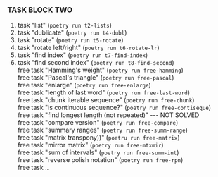 ### TASK BLOCK TWO 
1. task "list" (`poetry run t2-lists`)  
2. task "dublicate" (`poetry run t4-dubl`)  
3. task "rotate" (`poetry run t5-rotate`)  
4. task "rotate left/right" (`poetry run t6-rotate-lr`)  
5. task "find index" (`poetry run t7-find-index`)  
6. task "find second index" (`poetry run t8-find-second`)  
free task "Hamming's weight" (`poetry run free-hamming`)  
free task "Pascal's triangle" (`poetry run free-pascal`)  
free task "enlarge" (`poetry run free-enlarge`)  
free task "length of last word" (`poetry run free-last-word`)  
free task "chunk iterable sequence" (`poetry run free-chunk`)  
free task "is continuous sequence?" (`poetry run free-contiseque`)  
free task "find longest length (not repeated)" --- NOT SOLVED  
free task "compare version" (`poetry run free-compare`)  
free task "summary ranges" (`poetry run free-summ-range`)  
free task "matrix transpony))" (`poetru run free-matrix`)  
free task "mirror matrix" (`poetry run free-mtxmir`)  
free task "sum of intervals" (`poetry run free-summ-int`)  
free task "reverse polish notation" (`poetry run free-rpn`)  
free task ..  
